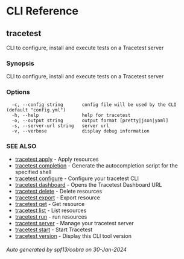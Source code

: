 # CLI Reference
## tracetest

CLI to configure, install and execute tests on a Tracetest server

### Synopsis

CLI to configure, install and execute tests on a Tracetest server

### Options

```
  -c, --config string       config file will be used by the CLI (default "config.yml")
  -h, --help                help for tracetest
  -o, --output string       output format [pretty|json|yaml]
  -s, --server-url string   server url
  -v, --verbose             display debug information
```

### SEE ALSO

* [tracetest apply](tracetest_apply.md)	 - Apply resources
* [tracetest completion](tracetest_completion.md)	 - Generate the autocompletion script for the specified shell
* [tracetest configure](tracetest_configure.md)	 - Configure your tracetest CLI
* [tracetest dashboard](tracetest_dashboard.md)	 - Opens the Tracetest Dashboard URL
* [tracetest delete](tracetest_delete.md)	 - Delete resources
* [tracetest export](tracetest_export.md)	 - Export resource
* [tracetest get](tracetest_get.md)	 - Get resource
* [tracetest list](tracetest_list.md)	 - List resources
* [tracetest run](tracetest_run.md)	 - run resources
* [tracetest server](tracetest_server.md)	 - Manage your tracetest server
* [tracetest start](tracetest_start.md)	 - Start Tracetest
* [tracetest version](tracetest_version.md)	 - Display this CLI tool version

###### Auto generated by spf13/cobra on 30-Jan-2024
